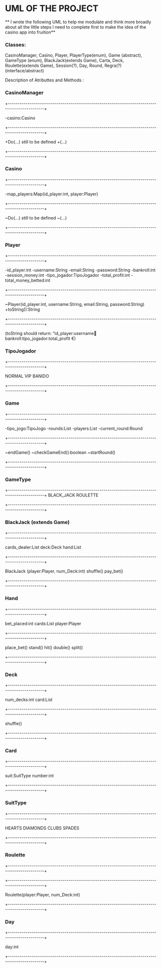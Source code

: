 # UML OF THE PROJECT

** I wrote the following UML to help me modulate and think more broadly about all the little steps I need to complete first to make the idea of the casino app into fruition**


### Classes:
CasinoManager, Casino, Player, PlayerType(enum), Game (abstract), GameType (enum), BlackJack(extends Game), Carta, Deck, Roulette(extends Game), Session(?), Day, Round, Regra(?)(interface/abstract)


Description of Atributtes and Methods :




### CasinoManager
+------------------------------------------------------------------------------------------------+

-casino:Casino

+------------------------------------------------------------------------------------------------+

+Do(...) still to be defined
+(...)

+------------------------------------------------------------------------------------------------+




### Casino
+------------------------------------------------------------------------------------------------+

-map_players:Map(id_player:int, player:Player)

+------------------------------------------------------------------------------------------------+

~Do(...) still to be defined
~(...)

+------------------------------------------------------------------------------------------------+



### Player
+------------------------------------------------------------------------------------------------+

-id_player:int
-username:String
-email:String
-password:String
-bankroll:int
-session_money:int
-tipo_jogador:TipoJogador
-total_profit:int
-total_money_betted:int

+------------------------------------------------------------------------------------------------+

~Player(id_player:int, username:String, email:String, password:String)
+toString():String

+------------------------------------------------------------------------------------------------+

(toString should return: “id_player:username:email:bankroll:tipo_jogador:total_profit €)


### TipoJogador<enumeration>
+------------------------------------------------------------------------------------------------+

NORMAL
VIP
BANIDO

+------------------------------------------------------------------------------------------------+




### Game <abstrac>
+------------------------------------------------------------------------------------------------+

-tipo_jogo:TipoJogo
-rounds:List<Round>
-players:List<Player>
-current_round:Round

+------------------------------------------------------------------------------------------------+

~endGame()
~checkGameEnd():boolean
~startRound()

+------------------------------------------------------------------------------------------------+


### GameType<enumeration>

+------------------------------------------------------------------------------------------------+
BLACK_JACK
ROULETTE

+------------------------------------------------------------------------------------------------+


### BlackJack (extends Game)
+------------------------------------------------------------------------------------------------+

cards_dealer:List<Card>
deck:Deck
hand:List<Hand>

+------------------------------------------------------------------------------------------------+

BlackJack (player:Player, num_Deck:int)
shuffle()
pay_bet()

+------------------------------------------------------------------------------------------------+


### Hand
+------------------------------------------------------------------------------------------------+

bet_placed:int
cards:List<Card>
player:Player

+------------------------------------------------------------------------------------------------+

place_bet()
stand()
hit()
double()
split()

+------------------------------------------------------------------------------------------------+



### Deck
+------------------------------------------------------------------------------------------------+

num_decks:int
card:List<Card>

+------------------------------------------------------------------------------------------------+

shuffle()

+------------------------------------------------------------------------------------------------+


### Card
+------------------------------------------------------------------------------------------------+

suit:SuitType
number:int

+------------------------------------------------------------------------------------------------+



### SuitType<enumeration>
+------------------------------------------------------------------------------------------------+

HEARTS
DIAMONDS
CLUBS
SPADES

+------------------------------------------------------------------------------------------------+


### Roulette
+------------------------------------------------------------------------------------------------+

+------------------------------------------------------------------------------------------------+

Roulette(player:Player, num_Deck:int)

+------------------------------------------------------------------------------------------------+


### Day
+------------------------------------------------------------------------------------------------+

day:int

+------------------------------------------------------------------------------------------------+

